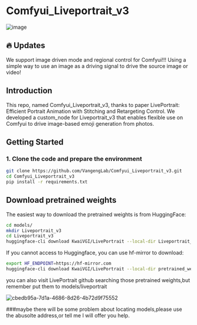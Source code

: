 # Comfyui_Liveportrait_v3
![image](https://github.com/user-attachments/assets/5a7f07e8-c856-4a6e-ad81-82ebe1d5934d)

## 🔥 Updates
We support image driven mode and regional control for Comfyui!!!
Using a simple way to use an image as a driving signal to drive the source image or video!
## Introduction 
This repo, named Comfyui_Liveportrait_v3, thanks to paper LivePortrait: Efficient Portrait Animation with Stitching and Retargeting Control.
We developed a custom_node for Liveportrait_v3 that enables flexible use on Comfyui to drive image-based emoji generation from photos.
## Getting Started
### 1. Clone the code and prepare the environment 
```bash
git clone https://github.com/VangengLab/Comfyui_Liveportrait_v3.git
cd Comfyui_Liveportrait_v3
pip install -r requirements.txt
```
## Download pretrained weights
The easiest way to download the pretrained weights is from HuggingFace:
```bash
cd models/
mkdir Liveportrait_v3
cd Liveportrait_v3
huggingface-cli download KwaiVGI/LivePortrait --local-dir Liveportrait_v3 --exclude "*.git*" "README.md" "docs"
```
If you cannot access to Huggingface, you can use hf-mirror to download:
```bash
export HF_ENDPOINT=https://hf-mirror.com
huggingface-cli download KwaiVGI/LivePortrait --local-dir pretrained_weights --exclude "*.git*" "README.md" "docs"
```
you can also visit LivePortrait github searching those pretrained weights,but remember put them to models/liveportrait

​​![cbedb95a-7d1a-4686-8d26-4b72d9f75552](https://github.com/user-attachments/assets/ef1d9943-5a47-4191-a683-3804439c6197)


###maybe there will be some problem about locating models,please use the abusolte address,or tell me I will offer you help.


